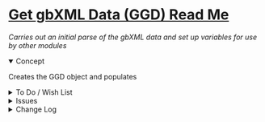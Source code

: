 # [Get gbXML Data (GGD) Read Me]( #r0-4-0/ggd-get-gbxml-data/README.md )

_Carries out an initial parse of the gbXML data and set up variables for use by other modules_

<details open>
<summary>Concept</summary>

Creates the GGD object and populates

</details>

<details>

<summary>To Do / Wish List</summary>


</details>

<details>

<summary>Issues</summary>


</details>

<details>

<summary>Change Log</summary>

### 2019-05-13 ~ Theo

* Add GGD.html
* Add readme.html

### 2019-04-30 ~ Theo

* First commit

</details>